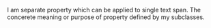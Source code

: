I am separate property which can be applied to single text span.The concerete meaning or purpose of property defined by my subclasses.